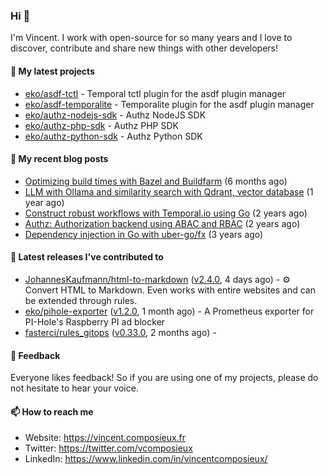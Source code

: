 ### Hi 👋

I'm Vincent. I work with open-source for so many years and I love to discover, contribute and share new things with other developers!

#### 🌱  My latest projects


- [eko/asdf-tctl](https://github.com/eko/asdf-tctl) - Temporal tctl plugin for the asdf plugin manager
- [eko/asdf-temporalite](https://github.com/eko/asdf-temporalite) - Temporalite plugin for the asdf plugin manager
- [eko/authz-nodejs-sdk](https://github.com/eko/authz-nodejs-sdk) - Authz NodeJS SDK
- [eko/authz-php-sdk](https://github.com/eko/authz-php-sdk) - Authz PHP SDK
- [eko/authz-python-sdk](https://github.com/eko/authz-python-sdk) - Authz Python SDK

#### 📜  My recent blog posts


- [Optimizing build times with Bazel and Buildfarm](https://vincent.composieux.fr/article/optimize-build-times-with-bazel-and-buildfarm) (6 months ago)
- [LLM with Ollama and similarity search with Qdrant, vector database](https://vincent.composieux.fr/article/llm-with-ollama-and-similarity-search-with-qdrant-vector-database) (1 year ago)
- [Construct robust workflows with Temporal.io using Go](https://vincent.composieux.fr/article/construct-robust-workflows-with-temporal-using-go) (2 years ago)
- [Authz: Authorization backend using ABAC and RBAC](https://vincent.composieux.fr/article/authz-authorisation-backend-using-rbac-and-abac) (2 years ago)
- [Dependency injection in Go with uber-go/fx](https://vincent.composieux.fr/article/dependency-injection-in-go-with-uber-go-fx) (3 years ago)

#### 🔭  Latest releases I've contributed to


- [JohannesKaufmann/html-to-markdown](https://github.com/JohannesKaufmann/html-to-markdown) ([v2.4.0](https://github.com/JohannesKaufmann/html-to-markdown/releases/tag/v2.4.0), 4 days ago) - ⚙️ Convert HTML to Markdown. Even works with entire websites and can be extended through rules.
- [eko/pihole-exporter](https://github.com/eko/pihole-exporter) ([v1.2.0](https://github.com/eko/pihole-exporter/releases/tag/v1.2.0), 1 month ago) - A Prometheus exporter for PI-Hole&#39;s Raspberry PI ad blocker
- [fasterci/rules_gitops](https://github.com/fasterci/rules_gitops) ([v0.33.0](https://github.com/fasterci/rules_gitops/releases/tag/v0.33.0), 2 months ago) - 

#### 💬  Feedback

Everyone likes feedback! So if you are using one of my projects, please do not hesitate to hear your voice.

#### 📫  How to reach me

- Website: https://vincent.composieux.fr
- Twitter: https://twitter.com/vcomposieux
- LinkedIn: https://www.linkedin.com/in/vincentcomposieux/
